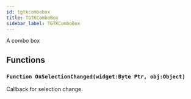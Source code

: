 ```yaml
---
id: tgtkcombobox
title: TGTKComboBox
sidebar_label: TGTKComboBox
---
```


A combo box


## Functions

### `Function OnSelectionChanged(widget:Byte Ptr, obj:Object)`

Callback for selection change.

<br/>

